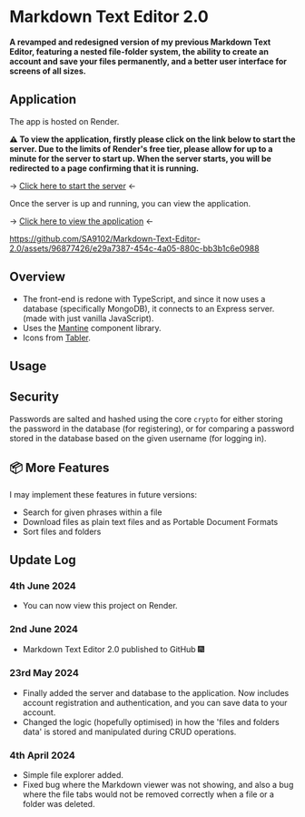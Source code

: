 # Markdown Text Editor 2.0

**A revamped and redesigned version of my previous Markdown Text Editor, featuring a nested file-folder system, the ability to create an account and save your files permanently, and a better user interface for screens of all sizes.**

## Application

The app is hosted on Render.

**:warning: To view the application, firstly please click on the link below to start the server. Due to the limits of Render's free tier, please allow for up to a minute for the server to start up. When the server starts, you will be redirected to a page confirming that it is running.**

 -> [Click here to start the server](https://mte2-backend.onrender.com) <-

Once the server is up and running, you can view the application.

 -> [Click here to view the application](https://markdown-text-editor-2-0.onrender.com/) <-


https://github.com/SA9102/Markdown-Text-Editor-2.0/assets/96877426/e29a7387-454c-4a05-880c-bb3b1c6e0988


## Overview

- The front-end is redone with TypeScript, and since it now uses a database (specifically MongoDB), it connects to an Express server. (made with just vanilla JavaScript).
- Uses the [Mantine](https://mantine.dev/) component library.
- Icons from [Tabler](https://tabler.io/icons).

## Usage

## Security

Passwords are salted and hashed using the core `crypto` for either storing the password in the database (for registering), or for comparing a password stored in the database based on the given username (for logging in).

## :package: More Features

I may implement these features in future versions:

- Search for given phrases within a file
- Download files as plain text files and as Portable Document Formats
- Sort files and folders

## Update Log

### 4th June 2024

- You can now view this project on Render.

### 2nd June 2024

- Markdown Text Editor 2.0 published to GitHub :fireworks:

### 23rd May 2024

- Finally added the server and database to the application. Now includes account registration and authentication, and you can save data to your account.
- Changed the logic (hopefully optimised) in how the 'files and folders data' is stored and manipulated during CRUD operations.

### 4th April 2024

- Simple file explorer added.
- Fixed bug where the Markdown viewer was not showing, and also a bug where the file tabs would not be removed correctly when a file or a folder was deleted.
